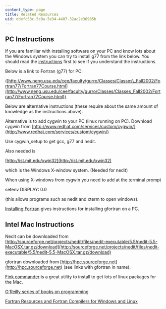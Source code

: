 ```yaml
---
content_type: page
title: Related Resources
uid: ddefc53c-5c9a-5e34-4407-32ac2e36985b
---
```


PC Instructions
---------------

If you are familiar with installing software on your PC and know lots about the Windows system you can try to install g77 from the link below. You should read the [instructions](http://www.neng.usu.edu/cee/faculty/gurro/Classes/Classes_Fall2002/Fortran77/ReadMe.txt) first to see if you understand the instructions.

Below is a link to Fortran (g77) for PC:

([http://www.neng.usu.edu/cee/faculty/gurro/Classes/Classes\_Fall2002/Fortran77/Fortran77Course.html](http://www.neng.usu.edu/cee/faculty/gurro/Classes/Classes_Fall2002/Fortran77/Fortran77Course.html))

Below are alternative instructions (these require about the same amount of knowledge as the instructions above).

Alternative is to add cygwin to your PC (linux running on PC). Download cygwin from [http://www.redhat.com/services/custom/cygwin/](http://www.redhat.com/services/custom/cygwin/)

Use cygwin\_setup to get gcc, g77 and nedit.

Also needed is

[http://ist.mit.edu/xwin32](http://ist.mit.edu/xwin32)

which is the Windows X-window system. (Needed for nedit)

When using X-windows from cygwin you need to add at the terminal prompt

setenv DISPLAY: 0.0

(this allows programs such as nedit and xterm to open windows).

[Installing Fortran](http://www.neuralwiki.org/index.php?title=Installing_Fortran) gives instructions for installing gfortran on a PC.

Intel Mac Instructions
----------------------

Nedit can be downloaded from  
[http://sourceforge.net/projects/nedit/files/nedit-executable/5.5/nedit-5.5-MacOSX.tar.gz/download](http://sourceforge.net/projects/nedit/files/nedit-executable/5.5/nedit-5.5-MacOSX.tar.gz/download)

gfortran downloaded from [http://hpc.sourceforge.net](http://hpc.sourceforge.net) (see links with gfortran in name).

[Fink commander](http://finkcommander.sourceforge.net/) is a great utility to install to get lots of linux packages for the Mac.

[O'Reilly series of books on programming](http://my.safaribooksonline.com/?portal=oreilly)

[Fortran Resources and Fortran Compilers for Windows and Linux](http://www.personal.psu.edu/faculty/h/d/hdk/fortran.html)